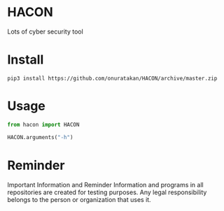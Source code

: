 # HACON
Lots of cyber security tool
# Install
```
pip3 install https://github.com/onuratakan/HACON/archive/master.zip
```
# Usage
```python
from hacon import HACON

HACON.arguments("-h")
```
# Reminder
Important Information and Reminder Information and programs in all repositories are created for testing purposes. Any legal responsibility belongs to the person or organization that uses it.
